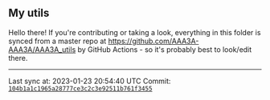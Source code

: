 ## My utils

Hello there! If you're contributing or taking a look, everything in this folder
is synced from a master repo at https://github.com/AAA3A-AAA3A/AAA3A_utils by GitHub Actions -
so it's probably best to look/edit there.

---

Last sync at: 2023-01-23 20:54:40 UTC
Commit: [`104b1a1c1965a28777ce3c2c3e92511b761f3455`](https://github.com/AAA3A-AAA3A/AAA3A_utils/commit/104b1a1c1965a28777ce3c2c3e92511b761f3455)
